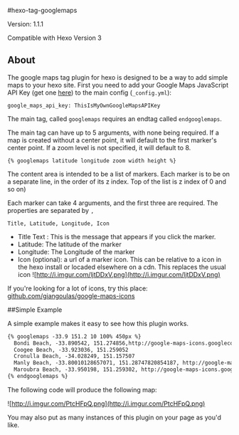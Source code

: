 #hexo-tag-googlemaps

Version: 1.1.1

Compatible with Hexo Version 3


## About

The google maps tag plugin for hexo is designed to be a way to add simple maps to your hexo site. First you need to add your Google Maps JavaScript API Key (get one [here](https://developers.google.com/maps/documentation/javascript/get-api-key)) to the main config (`_config.yml`):

```
google_maps_api_key: ThisIsMyOwnGoogleMapsAPIKey
```

The main tag, called `googlemaps` requires an endtag called `endgooglemaps`.

The main tag can have up to 5 arguments, with none being required. If a map is created without a center point, it will default to the first marker's center point. If a zoom level is not specified, it will default to 8.

```
{% googlemaps latitude longitude zoom width height %}
```

The content area is intended to be a list of markers. Each marker is to be on a separate line, in the order of its z index. Top of the list is z index of 0 and so on)

Each marker can take 4 arguments, and the first three are required. The properties are separated by `,`

```
Title, Latitude, Longitude, Icon

```

* Title Text : This is the message that appears if you click the marker.
* Latitude: The latitude of the marker
* Longitude: The Longitude of the marker
* Icon (optional): a url of a marker icon. This can be relative to a icon in the hexo install or locaded elsewhere on a cdn.
This replaces the usual icon ![http://i.imgur.com/ljtDDxV.png](http://i.imgur.com/ljtDDxV.png)

If you're looking for a lot of icons, try this place: [github.com/giangoulas/google-maps-icons](https://github.com/giangoulas/google-maps-icons/tree/d0da0fb6974bec62b7f8d0e0f96ca90dd5371767/wiki)

##Simple Example

A simple example makes it easy to see how this plugin works.


```md
{% googlemaps -33.9 151.2 10 100% 450px %}
  Bondi Beach, -33.890542, 151.274856,http://google-maps-icons.googlecode.com/files/cityhall-tourism.png
  Coogee Beach, -33.923036, 151.259052
  Cronulla Beach, -34.028249, 151.157507
  Manly Beach, -33.80010128657071, 151.28747820854187, http://google-maps-icons.googlecode.com/files/animals.png
  Maroubra Beach, -33.950198, 151.259302, http://google-maps-icons.googlecode.com/files/cocktail.png
{% endgooglemaps %}
```

The following code will produce the following map:

![http://i.imgur.com/PtcHFpQ.png](http://i.imgur.com/PtcHFpQ.png)

You may also put as many instances of this plugin on your page as you'd like.







